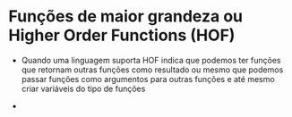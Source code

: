 # Funções de maior grandeza ou Higher Order Functions (HOF)

- Quando uma linguagem suporta HOF indica que podemos ter funções que retornam 
outras funções como resultado ou mesmo que podemos passar funções como 
argumentos para outras funções e até mesmo criar variáveis do tipo de funções

- 